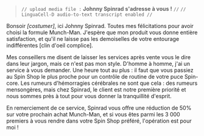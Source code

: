 > `// upload media file :` **Johnny Spinrad s'adresse à vous !** `//`
> `// LinguaCell-D audio-to-text transcript enabled //`

Bonsoir *[costumer]*, ici Johnny Spinrad. Toutes mes félicitations pour avoir choisi la formule Munch-Man. J'espère que mon produit vous donne entière satisfaction, et qu'il ne laisse pas les demoiselles de votre entourage indifférentes [clin d'oeil complice].

Mes conseillers me disent de laisser les services après vente vous le dire dans leur jargon, mais ce n'est pas mon style. D'homme à homme, j'ai un service à vous demander. Une heure tout au plus : il faut que vous passiez au Spin Shop le plus proche pour un contrôle de routine de votre puce Spin-core. Les rumeurs d'hémorragies cérébrales ne sont que cela : des rumeurs mensongères, mais chez Spinrad, le client est notre première priorité et nous sommes près à tout pour vous donner la tranquillité d'esprit. 

En remerciement de ce service, Spinrad vous offre une réduction de 50% sur votre prochain achat Munch-Man, et si vous êtes parmi les 3 000 premiers à vous rendre dans votre Spin Shop préféré, l'opération est pour moi !
